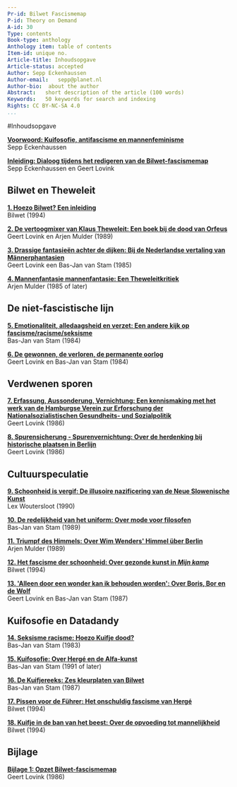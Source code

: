 ```yaml
---
Pr-id: Bilwet Fascismemap
P-id: Theory on Demand
A-id: 30
Type: contents
Book-type: anthology
Anthology item: table of contents
Item-id: unique no.
Article-title: Inhoudsopgave
Article-status: accepted
Author: Sepp Eckenhaussen
Author-email:   sepp@planet.nl
Author-bio:  about the author
Abstract:   short description of the article (100 words)
Keywords:   50 keywords for search and indexing
Rights: CC BY-NC-SA 4.0
...
```


#Inhoudsopgave

<a href="ch003.xhtml"> **Voorwoord: Kuifosofie, antifascisme en mannenfeminisme** </a>    <br />
Sepp Eckenhaussen

<a href="ch004.xhtml"> **Inleiding: Dialoog tijdens het redigeren van de Bilwet-fascismemap** </a>    <br />
Sepp Eckenhaussen en Geert Lovink


## Bilwet en Theweleit

<a href="ch005.xhtml"> **1. Hoezo Bilwet? Een inleiding** </a>    <br />
Bilwet (1994)

<a href="ch006.xhtml"> **2. De vertoogmixer van Klaus Theweleit: Een boek bij de dood van Orfeus** </a>    <br />
Geert Lovink en Arjen Mulder (1989)

<a href="ch007"> **3. Drassige fantasieën achter de dijken: Bij de Nederlandse vertaling van Männerphantasien** </a>    <br />
Geert Lovink een Bas-Jan van Stam (1985)

<a href="ch008.xhtml"> **4. Mannenfantasie mannenfantasie: Een Theweleitkritiek** </a>    <br />
Arjen Mulder (1985 of later)


## De niet-fascistische lijn

<a href="ch009.xhtml"> **5. Emotionaliteit, alledaagsheid en verzet: Een andere kijk op fascisme/racisme/seksisme** </a>    <br />
Bas-Jan van Stam (1984)

<a href="ch010.xhtml"> **6. De gewonnen, de verloren, de permanente oorlog** </a>    <br />
Geert Lovink en Bas-Jan van Stam (1984)


## Verdwenen sporen

<a href="ch011.xhtml"> **7. Erfassung, Aussonderung, Vernichtung: Een kennismaking met het werk van de Hamburgse Verein zur Erforschung der Nationalsozialistischen Gesundheits- und Sozialpolitik** </a>    <br />
Geert Lovink (1986)

<a href="ch012.xhtml"> **8. Spurensicherung - Spurenvernichtung: Over de herdenking bij historische plaatsen in Berlijn** </a>    <br />
Geert Lovink (1986)


## Cultuurspeculatie

<a href="ch013.xhtml"> **9. Schoonheid is vergif: De illusoire nazificering van de Neue Slowenische Kunst** </a>    <br />
Lex Woutersloot (1990)

<a href="ch014.xhtml"> **10. De redelijkheid van het uniform: Over mode voor filosofen** </a>    <br />
Bas-Jan van Stam (1989)

<a href="ch015.xhtml"> **11. Triumpf des Himmels: Over Wim Wenders' Himmel über Berlin** </a>    <br />
Arjen Mulder (1989)

<a href="ch016.xhtml"> **12. Het fascisme der schoonheid: Over gezonde kunst in *Mijn kamp*** </a>    <br />
Bilwet (1994)

<a href="ch017.xhtml"> **13. 'Alleen door een wonder kan ik behouden worden': Over Boris, Bor en de Wolf** </a>    <br />
Geert Lovink en Bas-Jan van Stam (1987)


## Kuifosofie en Datadandy

<a href="ch018.xhtml"> **14. Seksisme racisme: Hoezo Kuifje dood?** </a>    <br />
Bas-Jan van Stam (1983)

<a href="ch019.xhtml"> **15. Kuifosofie: Over Hergé en de Alfa-kunst** </a>    <br />
Bas-Jan van Stam (1991 of later)

<a href="ch020.xhtml"> **16. De Kuifjereeks: Zes kleurplaten van Bilwet** </a>    <br />
Bas-Jan van Stam (1987)

<a href="ch021.xhtml"> **17. Pissen voor de Führer: Het onschuldig fascisme van Hergé** </a>    <br />
Bilwet (1994)

<a href="ch022.xhtml"> **18. Kuifje in de ban van het beest: Over de opvoeding tot mannelijkheid** </a>    <br />
Bilwet (1994)


## Bijlage

<a href="ch023.xhtml"> **Bijlage 1: Opzet Bilwet-fascismemap** </a>    <br />
Geert Lovink (1986)

